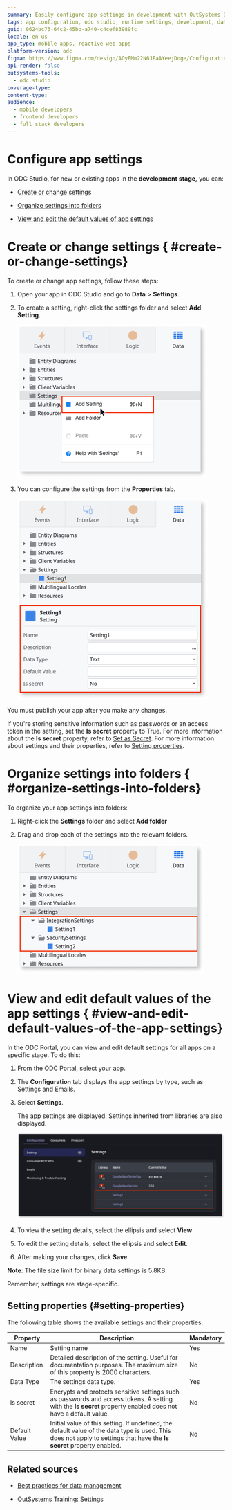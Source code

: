 ```yaml
---
summary: Easily configure app settings in development with OutSystems Data Cloud (ODC), including creating settings, organizing folders, and editing runtime values.
tags: app configuration, odc studio, runtime settings, development, data management
guid: 0624bc73-64c2-45bb-a740-c4cef83989fc
locale: en-us
app_type: mobile apps, reactive web apps
platform-version: odc
figma: https://www.figma.com/design/AOyPMm22N6JFaAYeejDoge/Configuration-management?node-id=3763-113
api-render: false
outsystems-tools:
  - odc studio
coverage-type:
content-type:
audience:
  - mobile developers
  - frontend developers
  - full stack developers
---
```

# Configure app settings

In ODC Studio, for new or existing apps in the **development stage,** you can:

* [Create or change settings](#create-or-change-settings--create-or-change-settings)

* [Organize settings into folders](#organize-settings-into-folders--organize-settings-into-folders)

* [View and edit the default values of app settings](#view-and-edit-default-values-of-the-app-settings--view-and-edit-default-values-of-the-app-settings)

# Create or change settings { #create-or-change-settings}

To create or change app settings, follow these steps:

1. Open your app in ODC Studio and go to **Data** > **Settings**.

1. To create a setting, right-click the settings folder and select **Add Setting**.

    ![Context menu in ODC Studio showing the option to add a new setting.](images/add-setting-odcs.png "Add Setting in ODC Studio")

1. You can configure the settings from the **Properties** tab.

    ![Properties tab in ODC Studio displaying the configuration options for a setting.](images/setting-property-odcs.png "Setting Properties in ODC Studio")

You must publish your app after you make any changes.

If you're storing sensitive information such as passwords or an access token in the setting, set the **Is secret** property to True. For more information about the **Is secret** property, refer to [Set as Secret](../security/set-as-secret.md). For more information about settings and their properties, refer to [Setting properties](#setting-properties-setting-properties).

# Organize settings into folders { #organize-settings-into-folders}

To organize your app settings into folders:

1. Right-click the **Settings** folder and select **Add folder**

1. Drag and drop each of the settings into the relevant folders.

    ![Settings organized into folders in ODC Studio.](images/setting-folder-odcs.png "Organize Settings into Folders")

# View and edit default values of the app settings { #view-and-edit-default-values-of-the-app-settings}

In the ODC Portal, you can view and edit default settings for all apps on a specific stage. To do this:

1. From the ODC Portal, select your app.

1. The **Configuration** tab displays the app settings by type, such as Settings and Emails.

1. Select **Settings**.

    The app settings are displayed. Settings inherited from libraries are also displayed.

    ![ODC Portal showing the settingsfor an app.](images/app-settings-pl.png "App Settings in ODC Portal")

1. To view the setting details, select the ellipsis and select **View**

1. To edit the setting details, select the ellipsis and select **Edit**.

1. After making your changes, click **Save**.

**Note**: The file size limit for binary data settings is 5.8KB.

<div class="info" markdown="1">
Remember, settings are stage-specific.
</div>

## Setting properties {#setting-properties}

The following table shows the available settings and their properties.

| Property| Description|Mandatory|
|---|---|---|
| Name | Setting name | Yes |
| Description | Detailed description of the setting. Useful for documentation purposes. The maximum size of this property is 2000 characters. | No |
| Data Type | The settings data type.|Yes|
| Is secret | Encrypts and protects sensitive settings such as passwords and access tokens. A setting with the **Is secret** property enabled does not have a default value. |No|
| Default Value | Initial value of this setting. If undefined, the default value of the data type is used. This does not apply to settings that have the **Is secret** property enabled.|No|

## Related sources

* [Best practices for data management](../building-apps/data/data-best-practices/intro.md)

* [OutSystems Training: Settings](https://learn.outsystems.com/training/journeys/settings-370)
